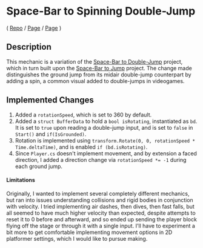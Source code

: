 # Space-Bar to Spinning Double-Jump
( [Repo](https://github.com/JaiChong/css385/tree/main/01_unity_basics/space_spinning_double_jump/) / [Page](https://jaichong.github.io/css385/01_unity_basics/space_spinning_double_jump/) / [Page](https://jaichong.github.io/css385/01_unity_basics/space_spinning_double_jump/build_webgl) )

## Description
This mechanic is a variation of the [Space-Bar to Double-Jump](https://github.com/t4guw/100-Unity-Mechanics-for-Programmers/tree/master/programs/space_double_jump) project, which in turn built upon the [Space-Bar to Jump](https://github.com/t4guw/100-Unity-Mechanics-for-Programmers/tree/master/programs/space_to_jump_2d) project.  The change made distinguishes the ground jump from its midair double-jump counterpart by adding a spin, a common visual added to double-jumps in videogames.

## Implemented Changes
1. Added a `rotationSpeed`, which is set to 360 by default.
2. Added a `struct BufferData` to hold a `bool isRotating`, instantiated as `bd`.  It is set to `true` upon reading a double-jump input, and is set to `false` in `Start()` and `if(IsGrounded)`.
3. Rotation is implemented using `transform.Rotate(0, 0, rotationSpeed * Time.deltaTime)`, and is enabled `if (bd.isRotating)`.
4. Since `Player.cs` doesn't implement movement, and by extension a faced direction, I added a direction change via `rotationSpeed *= -1` during each ground jump.

#### Limitations
Originally, I wanted to implement several completely different mechanics, but ran into issues understanding collisions and rigid bodies in conjunction with velocity.  I tried implementing air dashes, then dives, then fast falls, but all seemed to have much higher velocity than expected, despite attempts to reset it to 0 before and afterward, and so ended up sending the player block flying off the stage or through it with a single input.  I'll have to experiment a bit more to get comfortable implementing movement options in 2D platformer settings, which I would like to pursue making.
